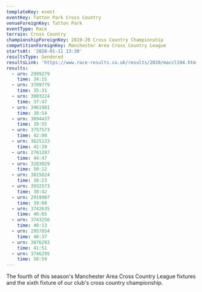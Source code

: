 ```yaml
---
templateKey: event
eventKey: Tatton Park Cross Country
venueForeignKey: Tatton Park
eventType: Race
terrain: Cross Country
championshipForeignKey: 2019-20 Cross Country Championship
competitionForeignKey: Manchester Area Cross Country League
startsAt: '2020-01-11 13:30'
resultsType: Gendered
resultsLink: 'https://www.race-results.co.uk/results/2020/maccl194.htm'
results:
  - urn: 2999279
    time: 34:15
  - urn: 3709779
    time: 35:31
  - urn: 3003224
    time: 37:47
  - urn: 3461981
    time: 38:54
  - urn: 3094437
    time: 39:55
  - urn: 3757573
    time: 42:08
  - urn: 3625133
    time: 42:39
  - urn: 2781287
    time: 44:47
  - urn: 3283029
    time: 50:12
  - urn: 3815824
    time: 38:23
  - urn: 3932573
    time: 38:42
  - urn: 2919907
    time: 39:08
  - urn: 3742635
    time: 40:05
  - urn: 3743256
    time: 40:13
  - urn: 2957854
    time: 40:37
  - urn: 3876293
    time: 41:51
  - urn: 3746295
    time: 50:59
---
```

The fourth of this season's Manchester Area Cross Country League fixtures and
the sixth fixture of our club's cross country championship.
